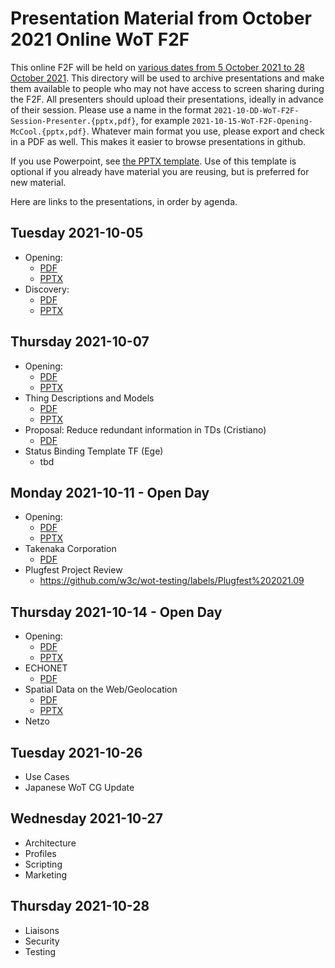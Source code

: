 # Presentation Material from October 2021 Online WoT F2F
This online F2F will be held on
[various dates from 5 October 2021 to 28 October 2021](https://www.w3.org/WoT/IG/wiki/F2F_meeting,_October_2021#Agenda).
This directory will be used to archive presentations and make them available to people
who may not have access to screen sharing during the F2F.
All presenters should upload their presentations, ideally in advance of their session.
Please use a name in the format `2021-10-DD-WoT-F2F-Session-Presenter.{pptx,pdf}`,
for example `2021-10-15-WoT-F2F-Opening-McCool.{pptx,pdf}`.
Whatever main format you use, please export and check in a PDF as well.
This makes it easier to browse presentations in github.

If you use Powerpoint, see 
[the PPTX template](Template-2021-10-DD-WoT-F2F-Session-Presenter.potx).
Use of this template is optional if you already have material you are reusing,
but is preferred for new material.

Here are links to the presentations, in order by agenda.

## Tuesday 2021-10-05
* Opening:
   - [PDF](2021-10-05-WoT-F2F-Opening-McCool.pdf)
   - [PPTX](2021-10-05-WoT-F2F-Opening-McCool.pptx)
* Discovery:
   - [PDF](2021-10-05-WoT-F2F-Discovery-McCool.pdf)
   - [PPTX](2021-10-05-WoT-F2F-Discovery-McCool.pptx)

## Thursday 2021-10-07
* Opening:
   - [PDF](2021-10-07-WoT-F2F-Opening-Kaebisch.pdf)
   - [PPTX](2021-10-07-WoT-F2F-Opening-Kaebisch.pptx)
* Thing Descriptions and Models
   - [PDF](2021-10-07-WoT-F2F-TD-Kaebisch.pdf)
   - [PPTX](2021-10-07-WoT-F2F-TD-Kaebisch.pptx)
* Proposal: Reduce redundant information in TDs (Cristiano)
   - [PDF](2021-10-07-WoT-F2F-TD-Aguzzi.pdf)
* Status Binding Template TF (Ege)
   - tbd
  
## Monday 2021-10-11 - Open Day
* Opening:
   - [PDF](2021-10-11-WoT-OpenDay-McCool.pdf)
   - [PPTX](2021-10-11-WoT-OpenDay-McCool.pptx)
* Takenaka Corporation
   - [PDF](2021-10-11-WoT-OpenDay-Takenaka-Kasuya.pdf)
* Plugfest Project Review
   - https://github.com/w3c/wot-testing/labels/Plugfest%202021.09

## Thursday 2021-10-14 - Open Day
* Opening:
   - [PDF](2021-10-14-WoT-OpenDay-McCool.pdf)
   - [PPTX](2021-10-14-WoT-OpenDay-McCool.pptx)
* ECHONET
   - [PDF](2021-10-14-WoT-OpenDay-ECHONET-Matsuda.pdf)
* Spatial Data on the Web/Geolocation    
   - [PDF](2021-10-14-WoT-OpenDay-Geolocation-McCool.pdf)
   - [PPTX](2021-10-14-WoT-OpenDay-Geolocation-McCool.pptx)
* Netzo
   
## Tuesday 2021-10-26
* Use Cases
* Japanese WoT CG Update

## Wednesday 2021-10-27
* Architecture
* Profiles
* Scripting
* Marketing

## Thursday 2021-10-28
* Liaisons
* Security
* Testing 

